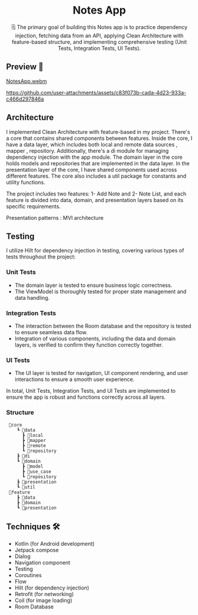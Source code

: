 <h1 align="center">Notes App</h1>

<p align="center"> 🗒 The primary goal of building this Notes app is to practice dependency injection, fetching data from an API, applying Clean Architecture with feature-based structure, and implementing comprehensive testing (Unit Tests, Integration Tests, UI Tests). </p>



## Preview 📱

[NotesApp.webm](https://github.com/user-attachments/assets/57ab5288-7972-48c1-afbf-672a5748d6c1)


https://github.com/user-attachments/assets/c83f073b-cada-4d23-933a-c466d297846a


## Architecture
I implemented Clean Architecture with feature-based in my project. There's a core that contains shared components between features. Inside the core, I have a data layer, which includes both local and remote data sources , mapper , repository. Additionally, there's a di module for managing dependency injection with the app module. The domain layer in the core holds models and repositories that are implemented in the data layer. In the presentation layer of the core, I have shared components used across different features. The core also includes a util package for constants and utility functions.

The project includes two features: 1- Add Note and 2- Note List, and each feature is divided into data, domain, and presentation layers based on its specific requirements.

Presentation patterns : MVI architecture


## Testing
I utilize Hilt for dependency injection in testing, covering various types of tests throughout the project:

### Unit Tests
- The domain layer is tested to ensure business logic correctness.
- The ViewModel is thoroughly tested for proper state management and data handling.

### Integration Tests
- The interaction between the Room database and the repository is tested to ensure seamless data flow.
- Integration of various components, including the data and domain layers, is verified to confirm they function correctly together.

### UI Tests
- The UI layer is tested for navigation, UI component rendering, and user interactions to ensure a smooth user experience.
  
In total, Unit Tests, Integration Tests, and UI Tests are implemented to ensure the app is robust and functions correctly across all layers.




### Structure
```
 📂core
    ┗ 📂data
      ┣ 📂local
      ┣ 📂mapper
      ┣ 📂remote
      ┗ 📂repository
    ┣ 📂di
    ┗ 📂domain
      ┣ 📂model
      ┣ 📂use_case
      ┗ 📂repository
    ┣ 📂presentation
    ┗ 📂util
 📂feature
    ┣ 📂data
    ┣ 📂domain
    ┗ 📂presentation

```

## Techniques 🛠️
- Kotlin (for Android development)
- Jetpack compose
- Dialog
- Navigation component
- Testing
- Coroutines
- Flow
- Hilt (for dependency injection)
- Retrofit (for networking)
- Coil (for image loading)
- Room Database
